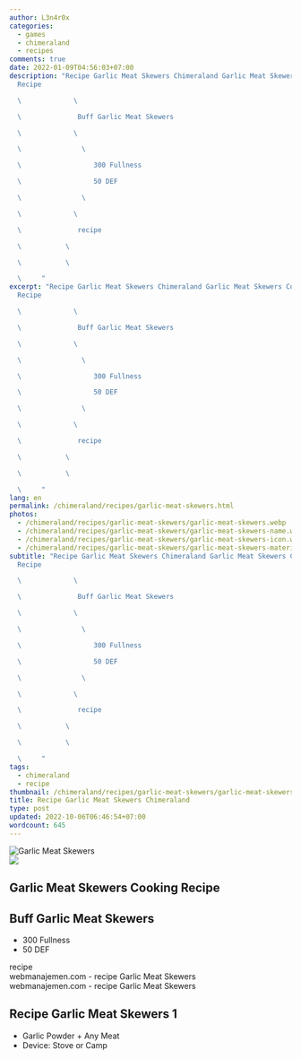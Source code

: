 ```yaml
---
author: L3n4r0x
categories:
  - games
  - chimeraland
  - recipes
comments: true
date: 2022-01-09T04:56:03+07:00
description: "Recipe Garlic Meat Skewers Chimeraland Garlic Meat Skewers Cooking
  Recipe

  \             \ 

  \              Buff Garlic Meat Skewers

  \             \ 

  \               \ 

  \                  300 Fullness

  \                  50 DEF

  \               \ 

  \             \ 

  \              recipe

  \           \ 

  \           \ 

  \     "
excerpt: "Recipe Garlic Meat Skewers Chimeraland Garlic Meat Skewers Cooking
  Recipe

  \             \ 

  \              Buff Garlic Meat Skewers

  \             \ 

  \               \ 

  \                  300 Fullness

  \                  50 DEF

  \               \ 

  \             \ 

  \              recipe

  \           \ 

  \           \ 

  \     "
lang: en
permalink: /chimeraland/recipes/garlic-meat-skewers.html
photos:
  - /chimeraland/recipes/garlic-meat-skewers/garlic-meat-skewers.webp
  - /chimeraland/recipes/garlic-meat-skewers/garlic-meat-skewers-name.webp
  - /chimeraland/recipes/garlic-meat-skewers/garlic-meat-skewers-icon.webp
  - /chimeraland/recipes/garlic-meat-skewers/garlic-meat-skewers-material.webp
subtitle: "Recipe Garlic Meat Skewers Chimeraland Garlic Meat Skewers Cooking
  Recipe

  \             \ 

  \              Buff Garlic Meat Skewers

  \             \ 

  \               \ 

  \                  300 Fullness

  \                  50 DEF

  \               \ 

  \             \ 

  \              recipe

  \           \ 

  \           \ 

  \     "
tags:
  - chimeraland
  - recipe
thumbnail: /chimeraland/recipes/garlic-meat-skewers/garlic-meat-skewers.webp
title: Recipe Garlic Meat Skewers Chimeraland
type: post
updated: 2022-10-06T06:46:54+07:00
wordcount: 645
---
```


<link
  rel="stylesheet"
  href="https://rawcdn.githack.com/dimaslanjaka/Web-Manajemen/870a349/css/bootstrap-5-3-0-alpha3-wrapper.css"
/>
<section id="bootstrap-wrapper">
  <div data-bs-theme="dark">
    <div class="card mb-2">
      <div class="card-body">
        <div class="row g-0">
          <div class="col-sm-4 position-relative mb-2">
            <img
              src="https://www.webmanajemen.com/chimeraland/recipes/garlic-meat-skewers/garlic-meat-skewers-material.webp"
              class="card-img fit-cover w-100 h-100"
              alt="Garlic Meat Skewers"
              data-fancybox="true"
            />
          </div>
          <div class="col-sm-8 mb-2">
            <div class="card-body">
              <div class="d-flex flex-row align-items-center mb-3">
                <img
                  class="d-inline-block me-2"
                  src="https://www.webmanajemen.com/chimeraland/recipes/garlic-meat-skewers/garlic-meat-skewers-icon.webp"
                  width="auto"
                  height="auto"
                  style="vertical-align: middle"
                />
                <h2 class="fs-5">Garlic Meat Skewers Cooking Recipe</h2>
              </div>
              <h2 class="card-title fs-5">Buff Garlic Meat Skewers</h2>
              <div class="card-text">
                <ul>
                  <li>300 Fullness</li>
                  <li>50 DEF</li>
                </ul>
              </div>
              <span class="badge rounded-pill">recipe</span>
            </div>
            <div class="card-footer text-end text-muted mt-auto">
              webmanajemen.com - recipe Garlic Meat Skewers
            </div>
          </div>
        </div>
      </div>
      <div class="card-footer text-end text-muted">
        webmanajemen.com - recipe Garlic Meat Skewers
      </div>
    </div>
    <div class="row mb-2">
      <div class="col-12 col-lg-6 recipe-item mb-2">
        <div class="card">
          <div class="card-body">
            <h2 class="card-title fs-5">Recipe Garlic Meat Skewers 1</h2>
            <div class="card-text">
              <ul>
                <li>Garlic Powder<span> + </span>Any Meat</li>
                <li>Device: Stove or Camp</li>
              </ul>
            </div>
          </div>
        </div>
      </div>
    </div>
  </div>
</section>